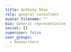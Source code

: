 ```yaml
---
title: Anthony Shao
role: general consultant
avatar_filename: ""
bio: General representative
social: []
superuser: false
user_groups:
  - Researchers
---
```

